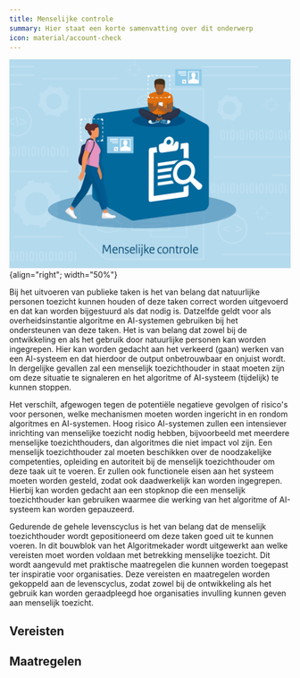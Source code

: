 ```yaml
---
title: Menselijke controle
summary: Hier staat een korte samenvatting over dit onderwerp
icon: material/account-check
---
```


![menselijke-controle](../../afbeeldingen/bouwblokken/menselijke-controle.jpg "visuele weergave menselijke controle"){align="right"; width="50%"}


Bij het uitvoeren van publieke taken is het van belang dat natuurlijke personen toezicht kunnen houden of deze taken correct worden uitgevoerd en dat kan worden bijgestuurd als dat nodig is. Datzelfde geldt voor als overheidsinstantie algoritme en AI-systemen gebruiken bij het ondersteunen van deze taken. Het is van belang dat zowel bij de ontwikkeling en als het gebruik door natuurlijke personen kan worden ingegrepen. Hier kan worden gedacht aan het verkeerd (gaan) werken van een AI-systeem en dat hierdoor de output onbetrouwbaar en onjuist wordt. In dergelijke gevallen zal een menselijk toezichthouder in staat moeten zijn om deze situatie te signaleren en het algoritme of AI-systeem (tijdelijk) te kunnen stoppen.  

 

Het verschilt, afgewogen tegen de potentiële negatieve gevolgen of risico's voor personen, welke mechanismen moeten worden ingericht in en rondom algoritmes en AI-systemen. Hoog risico AI-systemen zullen een intensiever inrichting van menselijke toezicht nodig hebben, bijvoorbeeld met meerdere menselijke toezichthouders, dan algoritmes die niet impact vol zijn. Een menselijk toezichthouder zal moeten beschikken over de noodzakelijke competenties, opleiding en autoriteit bij de menselijk toezichthouder om deze taak uit te voeren. Er zullen ook functionele eisen aan het systeem moeten worden gesteld, zodat ook daadwerkelijk kan worden ingegrepen. Hierbij kan worden gedacht aan een stopknop die een menselijk toezichthouder kan gebruiken waarmee die werking van het algoritme of AI-systeem kan worden gepauzeerd.  

 

Gedurende de gehele levenscyclus is het van belang dat de menselijk toezichthouder wordt gepositioneerd om deze taken goed uit te kunnen voeren. In dit bouwblok van het Algoritmekader wordt uitgewerkt aan welke vereisten moet worden voldaan met betrekking menselijke toezicht. Dit wordt aangevuld met praktische maatregelen die kunnen worden toegepast ter inspiratie voor organisaties. Deze vereisten en maatregelen worden gekoppeld aan de levenscyclus, zodat zowel bij de ontwikkeling als het gebruik kan worden geraadpleegd hoe organisaties invulling kunnen geven aan menselijk toezicht. 


## Vereisten

<!-- list_vereisten bouwblok/menselijke-controle -->


## Maatregelen

<!-- list_maatregelen bouwblok/menselijke-controle-->
